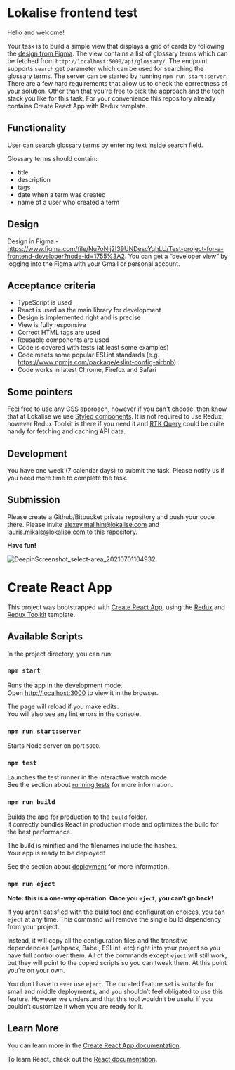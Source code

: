 # Lokalise frontend test

Hello and welcome!

Your task is to build a simple view that displays a grid of cards by following the [design from Figma](https://www.figma.com/file/Nu7oNij2I39UNDescYqhLU/Test-project-for-a-frontend-developer?node-id=1755%3A2). The view contains a list of glossary terms which can be fetched from `http://localhost:5000/api/glossary/`. The endpoint supports `search` get parameter which can be used for searching the glossary terms. The server can be started by running `npm run start:server`. There are a few hard requirements that allow us to check the correctness of your solution. Other than that you're free to pick the approach and the tech stack you like for this task. For your convenience this repository already contains Create React App with Redux template.

## Functionality

User can search glossary terms by entering text inside search field.

Glossary terms should contain:

- title
- description
- tags
- date when a term was created
- name of a user who created a term

## Design

Design in Figma - https://www.figma.com/file/Nu7oNij2I39UNDescYqhLU/Test-project-for-a-frontend-developer?node-id=1755%3A2. You can get a “developer view” by logging into the Figma with your Gmail or personal account.

## Acceptance criteria

- TypeScript is used
- React is used as the main library for development
- Design is implemented right and is precise
- View is fully responsive
- Correct HTML tags are used
- Reusable components are used
- Code is covered with tests (at least some examples)
- Code meets some popular ESLint standards (e.g. https://www.npmjs.com/package/eslint-config-airbnb).
- Code works in latest Chrome, Firefox and Safari

## Some pointers

Feel free to use any CSS approach, however if you can't choose, then know that at Lokalise we use [Styled components](https://styled-components.com/). It is not required to use Redux, however Redux Toolkit is there if you need it and [RTK Query](https://redux-toolkit.js.org/rtk-query/overview) could be quite handy for fetching and caching API data.

## Development

You have one week (7 calendar days) to submit the task. Please notify us if you need more time to complete the task.

## Submission

Please create a Github/Bitbucket private repository and push your code there. Please invite alexey.malihin@lokalise.com and lauris.mikals@lokalise.com to this repository.

**Have fun!**

![DeepinScreenshot_select-area_20210701104932](https://user-images.githubusercontent.com/74536758/124093729-cadb0900-da60-11eb-9c32-f775d08186f3.png)

# Create React App

This project was bootstrapped with [Create React App](https://github.com/facebook/create-react-app), using the [Redux](https://redux.js.org/) and [Redux Toolkit](https://redux-toolkit.js.org/) template.

## Available Scripts

In the project directory, you can run:

### `npm start`

Runs the app in the development mode.<br />
Open [http://localhost:3000](http://localhost:3000) to view it in the browser.

The page will reload if you make edits.<br />
You will also see any lint errors in the console.

### `npm run start:server`

Starts Node server on port `5000`.

### `npm test`

Launches the test runner in the interactive watch mode.<br />
See the section about [running tests](https://facebook.github.io/create-react-app/docs/running-tests) for more information.

### `npm run build`

Builds the app for production to the `build` folder.<br />
It correctly bundles React in production mode and optimizes the build for the best performance.

The build is minified and the filenames include the hashes.<br />
Your app is ready to be deployed!

See the section about [deployment](https://facebook.github.io/create-react-app/docs/deployment) for more information.

### `npm run eject`

**Note: this is a one-way operation. Once you `eject`, you can’t go back!**

If you aren’t satisfied with the build tool and configuration choices, you can `eject` at any time. This command will remove the single build dependency from your project.

Instead, it will copy all the configuration files and the transitive dependencies (webpack, Babel, ESLint, etc) right into your project so you have full control over them. All of the commands except `eject` will still work, but they will point to the copied scripts so you can tweak them. At this point you’re on your own.

You don’t have to ever use `eject`. The curated feature set is suitable for small and middle deployments, and you shouldn’t feel obligated to use this feature. However we understand that this tool wouldn’t be useful if you couldn’t customize it when you are ready for it.

## Learn More

You can learn more in the [Create React App documentation](https://facebook.github.io/create-react-app/docs/getting-started).

To learn React, check out the [React documentation](https://reactjs.org/).
